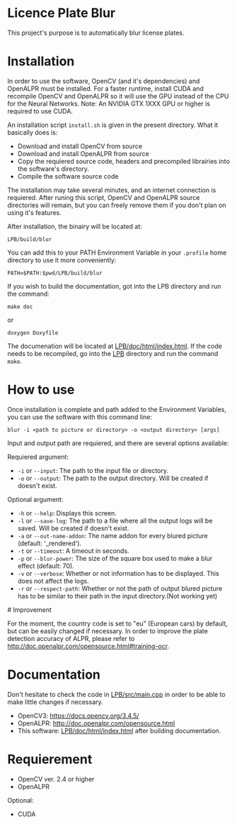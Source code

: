 # Licence Plate Blur

This project's purpose is to automatically blur license plates.

# Installation

In order to use the software, OpenCV (and it's dependencies) and OpenALPR must be installed.
For a faster runtime, install CUDA and recompile OpenCV and OpenALPR so it will use the GPU instead of the CPU for the Neural Networks.
Note: An NVIDIA GTX 1XXX GPU or higher is required to use CUDA.

An installation script `install.sh` is given in the present directory. What it basically does is:

- Download and install OpenCV from source
- Download and install OpenALPR from source
- Copy the requiered source code, headers and precompiled librairies into the software's directory.
- Compile the software source code

The installation may take several minutes, and an internet connection is requiered.
After runing this script, OpenCV and OpenALPR source directories will remain, but you can freely remove them if you don't plan on using it's features.

After installation, the binairy will be located at:

`LPB/build/blur`

You can add this to your PATH Environment Variable in your `.profile` home directory to use it more conveniently:

`PATH=$PATH:$pwd/LPB/build/blur`

If you wish to build the documentation, got into the LPB directory and run the command:

`make doc`

or 

`doxygen Doxyfile`

The documenation will be located at [LPB/doc/html/index.html](LPB/doc/html/index.html).
If the code needs to be recompiled, go into the [LPB](LPB) directory and run the command `make`.

# How to use

Once installation is complete and path added to the Environment Variables, you can use the software with this command line:

`blur -i <path to picture or directory> -o <output directory> [args]`

Input and output path are requiered, and there are several options available:

Requiered argument:

- `-i` or `--input`:  The path to the input file or directory.
- `-o` or `--output`: The path to the output directory. Will be created if doesn't exist.

Optional argument:

- `-h` or `--help`:           Displays this screen.
- `-l` or `--save-log`:       The path to a file where all the output logs will be saved. Will be created if doesn't exist.
- `-a` or `--out-name-addon`: The name addon for every blured picture (default: '_rendered').
- `-t` or `--timeout`:        A timeout in seconds.
- `-p` or `--blur-power`:     The size of the square box used to make a blur effect (default: 70).
- `-v` or `--verbose`:        Whether or not information has to be displayed. This does not affect the logs.
- `-r` or `--respect-path`:   Whether or not the path of output blured picture has to be similar to their path in the input directory.(Not working yet)

# Improvement

For the moment, the country code is set to "eu" (European cars) by default, but can be easily changed if necessary.
In order to improve the plate detection accuracy of ALPR, please refer to <http://doc.openalpr.com/opensource.html#training-ocr>.

# Documentation

Don't hesitate to check the code in [LPB/src/main.cpp](LPB/src/main.cpp) in order to be able to make little changes if necessary.

- OpenCV3: <https://docs.opencv.org/3.4.5/>
- OpenALPR: <http://doc.openalpr.com/opensource.html>
- This software: [LPB/doc/html/index.html](LPB/doc/html/index.html) after building documentation.

# Requierement

- OpenCV ver. 2.4 or higher
- OpenALPR

Optional:

- CUDA
